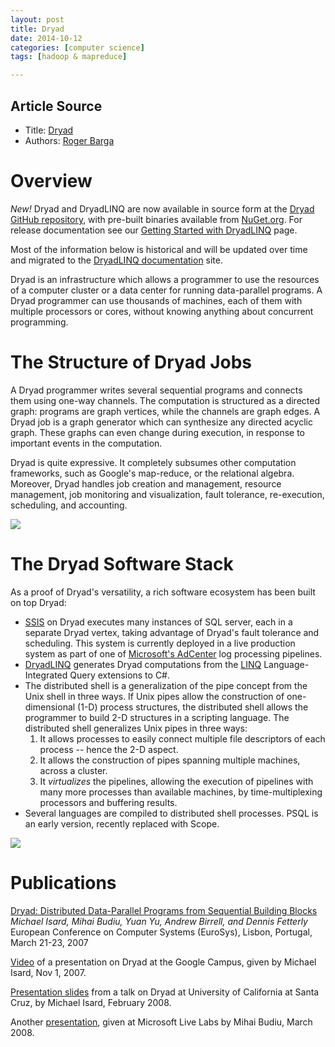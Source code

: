 ```yaml
---
layout: post
title: Dryad
date: 2014-10-12
categories: [computer science]
tags: [hadoop & mapreduce]

---
```


## Article Source
* Title: [Dryad](http://research.microsoft.com/en-us/projects/dryad/)
* Authors: [Roger Barga](http://research.microsoft.com/en-us/people/barga/)


Overview
========

*New!* Dryad and DryadLINQ are now available in source form at the
[Dryad GitHub
repository](https://github.com/MicrosoftResearchSVC/Dryad), with
pre-built binaries available from [NuGet.org](http://nuget.org/). For
release documentation see our [Getting Started with
DryadLINQ](http://microsoftresearchsvc.github.io/Dryad/?topic=html/4a617e67-0920-46e4-9223-5effbac46b3d.htm)
page.

Most of the information below is historical and will be updated over
time and migrated to the [DryadLINQ
documentation](http://microsoftresearchsvc.github.io/Dryad/) site.

Dryad is an infrastructure which allows a programmer to use the
resources of a computer cluster or a data center for running
data-parallel programs. A Dryad programmer can use thousands of
machines, each of them with multiple processors or cores, without
knowing anything about concurrent programming.

The Structure of Dryad Jobs
===========================


A Dryad programmer writes several sequential programs and connects them
using one-way channels. The computation is structured as a directed
graph: programs are graph vertices, while the channels are graph edges.
A Dryad job is a graph generator which can synthesize any directed
acyclic graph. These graphs can even change during execution, in
response to important events in the computation.

Dryad is quite expressive. It completely subsumes other computation
frameworks, such as Google's map-reduce, or the relational algebra.
Moreover, Dryad handles job creation and management, resource
management, job monitoring and visualization, fault tolerance,
re-execution, scheduling, and accounting.

![](http://sungsoo.github.com/images/dryad-job.png)

The Dryad Software Stack
========================

As a proof of Dryad's versatility, a rich software ecosystem has been
built on top Dryad:

-   [SSIS](http://www.microsoft.com/technet/prodtechnol/sql/2005/intro2is.mspx)
    on Dryad executes many instances of SQL server, each in a separate
    Dryad vertex, taking advantage of Dryad's fault tolerance and
    scheduling. This system is currently deployed in a live production
    system as part of one of [Microsoft's
    AdCenter](http://advertising.microsoft.com/microsoft-adcenter) log
    processing pipelines.
-   [DryadLINQ](/en-us/projects/dryadlinq/default.aspx) generates Dryad
    computations from the
    [LINQ](http://msdn2.microsoft.com/en-us/netframework/aa904594.aspx)
    Language-Integrated Query extensions to C\#.
-   The distributed shell is a generalization of the pipe concept from
    the Unix shell in three ways. If Unix pipes allow the construction
    of one-dimensional (1-D) process structures, the distributed shell
    allows the programmer to build 2-D structures in a scripting
    language. The distributed shell generalizes Unix pipes in three
    ways:
    1.  It allows processes to easily connect multiple file descriptors
        of each process -- hence the 2-D aspect.
    2.  It allows the construction of pipes spanning multiple machines,
        across a cluster.
    3.  It *virtualizes* the pipelines, allowing the execution of
        pipelines with many more processes than available machines, by
        time-multiplexing processors and buffering results.
-   Several languages are compiled to distributed shell processes. PSQL
    is an early version, recently replaced with Scope.


![](http://sungsoo.github.com/images/software-layers.png)

Publications
============

[Dryad: Distributed Data-Parallel Programs from Sequential Building
Blocks](/en-us/projects/dryad/eurosys07.pdf) 
*Michael Isard, Mihai Budiu, Yuan Yu, Andrew Birrell, and Dennis
Fetterly*\
European Conference on Computer Systems (EuroSys), Lisbon, Portugal,
March 21-23, 2007

[Video](http://www.youtube.com/watch?v=WPhE5JCP2Ak) of a presentation on
Dryad at the Google Campus, given by Michael Isard, Nov 1, 2007.

[Presentation slides](/en-us/projects/dryad/ucsc04feb08.ppt) from a talk
on Dryad at University of California at Santa Cruz, by Michael Isard,
February 2008.

Another [presentation](/en-us/projects/dryad/dryad-talk.pptx), given at
Microsoft Live Labs by Mihai Budiu, March 2008.

